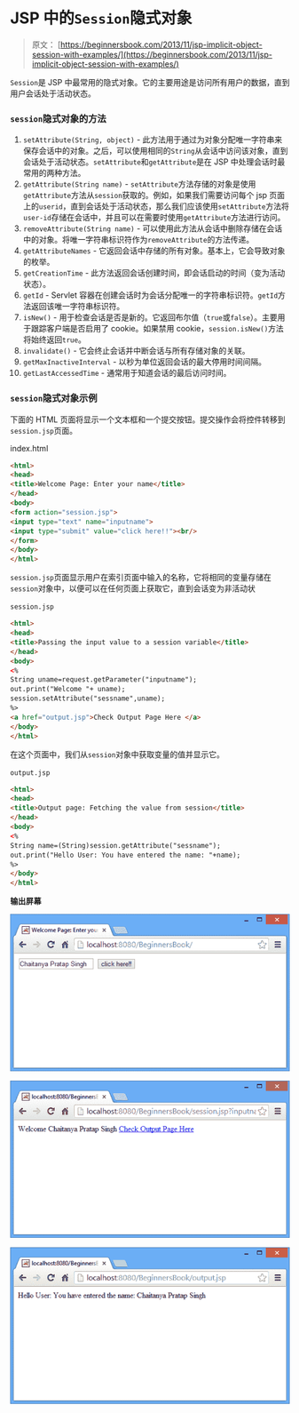 # JSP 中的`Session`隐式对象

> 原文： [https://beginnersbook.com/2013/11/jsp-implicit-object-session-with-examples/](https://beginnersbook.com/2013/11/jsp-implicit-object-session-with-examples/)

`Session`是 JSP 中最常用的隐式对象。它的主要用途是访问所有用户的数据，直到用户会话处于活动状态。

### `session`隐式对象的方法

1.  `setAttribute(String, object)` - 此方法用于通过为对象分配唯一字符串来保存会话中的对象。之后，可以使用相同的`String`从会话中访问该对象，直到会话处于活动状态。`setAttribute`和`getAttribute`是在 JSP 中处理会话时最常用的两种方法。
2.  `getAttribute(String name)` - `setAttribute`方法存储的对象是使用`getAttribute`方法从`session`获取的。例如，如果我们需要访问每个 jsp 页面上的`userid`，直到会话处于活动状态，那么我们应该使用`setAttribute`方法将`user-id`存储在会话中，并且可以在需要时使用`getAttribute`方法进行访问。
3.  `removeAttribute(String name)` - 可以使用此方法从会话中删除存储在会话中的对象。将唯一字符串标识符作为`removeAttribute`的方法传递。
4.  `getAttributeNames` - 它返回会话中存储的所有对象。基本上，它会导致对象的枚举。
5.  `getCreationTime` - 此方法返回会话创建时间，即会话启动的时间（变为活动状态）。
6.  `getId` - Servlet 容器在创建会话时为会话分配唯一​​的字符串标识符。`getId`方法返回该唯一字符串标识符。
7.  `isNew()` - 用于检查会话是否是新的。它返回布尔值（`true`或`false`）。主要用于跟踪客户端是否启用了 cookie。如果禁用 cookie，`session.isNew()`方法将始终返回`true`。
8.  `invalidate()` - 它会终止会话并中断会话与所有存储对象的关联。
9.  `getMaxInactiveInterval` - 以秒为单位返回会话的最大停用时间间隔。
10.  `getLastAccessedTime` - 通常用于知道会话的最后访问时间。

### `session`隐式对象示例

下面的 HTML 页面将显示一个文本框和一个提交按钮。提交操作会将控件转移到`session.jsp`页面。

index.html

```html
<html> 
<head>
<title>Welcome Page: Enter your name</title>
</head>
<body> 
<form action="session.jsp"> 
<input type="text" name="inputname"> 
<input type="submit" value="click here!!"><br/> 
</form> 
</body> 
</html>
```

`session.jsp`页面显示用户在索引页面中输入的名称，它将相同的变量存储在`session`对象中，以便可以在任何页面上获取它，直到会话变为非活动状

`session.jsp`

```html
<html> 
<head>
<title>Passing the input value to a session variable</title>
</head>
<body> 
<% 
String uname=request.getParameter("inputname"); 
out.print("Welcome "+ uname);
session.setAttribute("sessname",uname); 
%> 
<a href="output.jsp">Check Output Page Here </a>
</body> 
</html>
```

在这个页面中，我们从`session`对象中获取变量的值并显示它。

`output.jsp`

```html
<html> 
<head>
<title>Output page: Fetching the value from session</title>
</head>
<body> 
<% 
String name=(String)session.getAttribute("sessname"); 
out.print("Hello User: You have entered the name: "+name); 
%> 
</body> 
</html>
```

**输出屏幕**

![jsp-welcome-page](img/5ff7d1250a54296a6bc4f727b5c30394.jpg)

![User-jsp-page](img/64926bce4c1999bda12040344ca8ac0d.jpg)

![output-screen](img/209bae8354e2d8abf534651782c8f1f1.jpg)